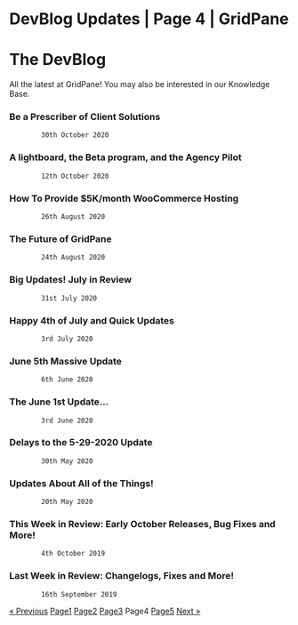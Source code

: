 # DevBlog Updates | Page 4 | GridPane

# The DevBlog

 

All the latest at GridPane! You may also be interested in our Knowledge Base.

 

[](https://gridpane.com/blog/be-a-prescriber-of-client-solutions/)

### Be a Prescriber of Client Solutions

			30th October 2020		

[](https://gridpane.com/blog/beta-and-agency/)

### A lightboard, the Beta program, and the Agency Pilot

			12th October 2020		

[](https://gridpane.com/blog/how-to-provide-5k-month-woocommerce-hosting/)

### How To Provide $5K/month WooCommerce Hosting

			26th August 2020		

[](https://gridpane.com/blog/the-future-of-gridpane/)

### The Future of GridPane

			24th August 2020		

[](https://gridpane.com/blog/big-updates-july-in-review/)

### Big Updates! July in Review

			31st July 2020		

[](https://gridpane.com/blog/happy-4th-of-july-and-quick-updates/)

### Happy 4th of July and Quick Updates

			3rd July 2020		

[](https://gridpane.com/blog/june-5th-massive-update/)

### June 5th Massive Update

			6th June 2020		

[](https://gridpane.com/blog/june-1st-2020/)

### The June 1st Update…

			3rd June 2020		

[](https://gridpane.com/blog/delays-5292020/)

### Delays to the 5-29-2020 Update

			30th May 2020		

[](https://gridpane.com/blog/updates-about-all-of-the-things/)

### Updates About All of the Things!

			20th May 2020		

[](https://gridpane.com/blog/early-october-2019-release-bug-fixes-and-more/)

### This Week in Review: Early October Releases, Bug Fixes and More!

			4th October 2019		

[](https://gridpane.com/blog/sept-9-week-in-review-changelogs-fixes-and-more/)

### Last Week in Review: Changelogs, Fixes and More!

			16th September 2019		

[« Previous](https://gridpane.com/blog/page/3/)
[Page1](https://gridpane.com/blog/)
[Page2](https://gridpane.com/blog/page/2/)
[Page3](https://gridpane.com/blog/page/3/)
Page4
[Page5](https://gridpane.com/blog/page/5/)
[Next »](https://gridpane.com/blog/page/5/) 

